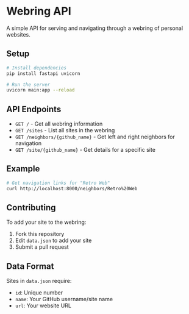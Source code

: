 # Webring API

A simple API for serving and navigating through a webring of personal websites.

## Setup

```bash
# Install dependencies
pip install fastapi uvicorn

# Run the server
uvicorn main:app --reload
```

## API Endpoints

- `GET /` - Get all webring information
- `GET /sites` - List all sites in the webring
- `GET /neighbors/{github_name}` - Get left and right neighbors for navigation
- `GET /site/{github_name}` - Get details for a specific site

## Example

```bash
# Get navigation links for "Retro Web"
curl http://localhost:8000/neighbors/Retro%20Web
```

## Contributing

To add your site to the webring:

1. Fork this repository
2. Edit `data.json` to add your site
3. Submit a pull request

## Data Format

Sites in `data.json` require:

- `id`: Unique number
- `name`: Your GitHub username/site name
- `url`: Your website URL